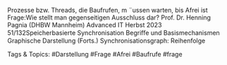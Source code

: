 Prozesse bzw. Threads, die Baufrufen, m ¨ussen warten, bis Afrei ist
Frage:Wie stellt man gegenseitigen Ausschluss dar?
Prof. Dr. Henning Pagnia (DHBW Mannheim) Advanced IT Herbst 2023 51/132Speicherbasierte Synchronisation Begriﬀe und Basismechanismen
Graphische Darstellung (Forts.)
Synchronisationsgraph: Reihenfolge

   Tags & Topics:
   #Darstellung
   #Frage
   #Afrei
   #Baufrufe
   #frage